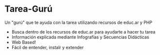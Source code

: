 Tarea-Gurú
==========

Un "gurú" que te ayuda con la tarea utilizando recursos de educ.ar y PHP


* Busca dentro de los recursos de educ.ar para ayudarte a hacer tu tarea
* Información explicada mediante Infografías y Secuencias Didácticas
* Web Based!
* Fácil de entender, instalr y extender
